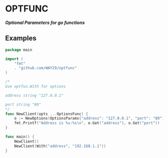 # OPTFUNC
***Optional Parameters for go functions***

## Examples

```go
package main

import (
	"fmt"
	. "github.com/WAY29/optfunc"
)

/*
Use optfun.With for options

address string "127.0.0.1"

port string "80"
*/
func NewClient(opts ...OptionsFunc) {
	o := NewOptions(OptionsParams{"address": "127.0.0.1", "port": "80"}).Apply(opts...)
	fmt.Printf("Address is %s:%s\n", o.Get("address"), o.Get("port"))
}

func main() {
	NewClient()
	NewClient(With("address", "192.168.1.1"))
}

```
